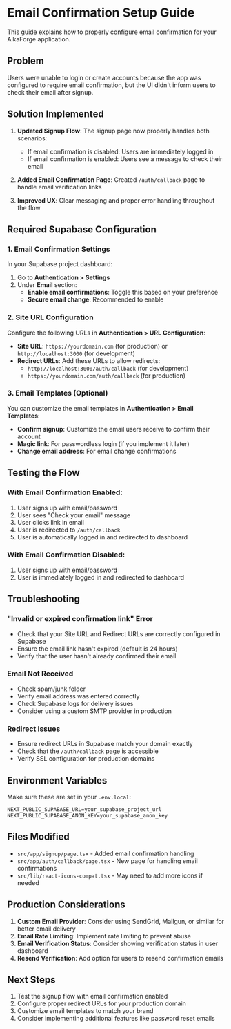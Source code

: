 # Email Confirmation Setup Guide

This guide explains how to properly configure email confirmation for your AlkaForge application.

## Problem

Users were unable to login or create accounts because the app was configured to require email confirmation, but the UI didn't inform users to check their email after signup.

## Solution Implemented

1. **Updated Signup Flow**: The signup page now properly handles both scenarios:
   - If email confirmation is disabled: Users are immediately logged in
   - If email confirmation is enabled: Users see a message to check their email

2. **Added Email Confirmation Page**: Created `/auth/callback` page to handle email verification links

3. **Improved UX**: Clear messaging and proper error handling throughout the flow

## Required Supabase Configuration

### 1. Email Confirmation Settings

In your Supabase project dashboard:

1. Go to **Authentication > Settings**
2. Under **Email** section:
   - **Enable email confirmations**: Toggle this based on your preference
   - **Secure email change**: Recommended to enable

### 2. Site URL Configuration

Configure the following URLs in **Authentication > URL Configuration**:

- **Site URL**: `https://yourdomain.com` (for production) or `http://localhost:3000` (for development)
- **Redirect URLs**: Add these URLs to allow redirects:
  - `http://localhost:3000/auth/callback` (for development)
  - `https://yourdomain.com/auth/callback` (for production)

### 3. Email Templates (Optional)

You can customize the email templates in **Authentication > Email Templates**:

- **Confirm signup**: Customize the email users receive to confirm their account
- **Magic link**: For passwordless login (if you implement it later)
- **Change email address**: For email change confirmations

## Testing the Flow

### With Email Confirmation Enabled:

1. User signs up with email/password
2. User sees "Check your email" message
3. User clicks link in email
4. User is redirected to `/auth/callback`
5. User is automatically logged in and redirected to dashboard

### With Email Confirmation Disabled:

1. User signs up with email/password
2. User is immediately logged in and redirected to dashboard

## Troubleshooting

### "Invalid or expired confirmation link" Error

- Check that your Site URL and Redirect URLs are correctly configured in Supabase
- Ensure the email link hasn't expired (default is 24 hours)
- Verify that the user hasn't already confirmed their email

### Email Not Received

- Check spam/junk folder
- Verify email address was entered correctly
- Check Supabase logs for delivery issues
- Consider using a custom SMTP provider in production

### Redirect Issues

- Ensure redirect URLs in Supabase match your domain exactly
- Check that the `/auth/callback` page is accessible
- Verify SSL configuration for production domains

## Environment Variables

Make sure these are set in your `.env.local`:

```env
NEXT_PUBLIC_SUPABASE_URL=your_supabase_project_url
NEXT_PUBLIC_SUPABASE_ANON_KEY=your_supabase_anon_key
```

## Files Modified

- `src/app/signup/page.tsx` - Added email confirmation handling
- `src/app/auth/callback/page.tsx` - New page for handling email confirmations
- `src/lib/react-icons-compat.tsx` - May need to add more icons if needed

## Production Considerations

1. **Custom Email Provider**: Consider using SendGrid, Mailgun, or similar for better email delivery
2. **Email Rate Limiting**: Implement rate limiting to prevent abuse
3. **Email Verification Status**: Consider showing verification status in user dashboard
4. **Resend Verification**: Add option for users to resend confirmation emails

## Next Steps

1. Test the signup flow with email confirmation enabled
2. Configure proper redirect URLs for your production domain
3. Customize email templates to match your brand
4. Consider implementing additional features like password reset emails 
